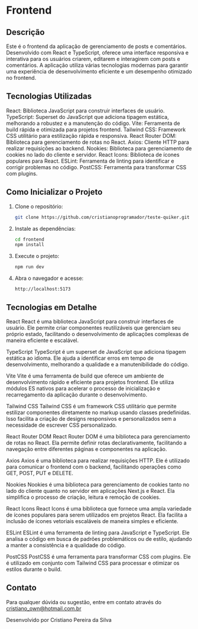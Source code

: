 # Frontend

## Descrição

Este é o frontend da aplicação de gerenciamento de posts e comentários. Desenvolvido com React e TypeScript, oferece uma interface responsiva e interativa para os usuários criarem, editarem e interagirem com posts e comentários. A aplicação utiliza várias tecnologias modernas para garantir uma experiência de desenvolvimento eficiente e um desempenho otimizado no frontend.

## Tecnologias Utilizadas

React: Biblioteca JavaScript para construir interfaces de usuário.
TypeScript: Superset do JavaScript que adiciona tipagem estática, melhorando a robustez e a manutenção do código.
Vite: Ferramenta de build rápida e otimizada para projetos frontend.
Tailwind CSS: Framework CSS utilitário para estilização rápida e responsiva.
React Router DOM: Biblioteca para gerenciamento de rotas no React.
Axios: Cliente HTTP para realizar requisições ao backend.
Nookies: Biblioteca para gerenciamento de cookies no lado do cliente e servidor.
React Icons: Biblioteca de ícones populares para React.
ESLint: Ferramenta de linting para identificar e corrigir problemas no código.
PostCSS: Ferramenta para transformar CSS com plugins.

## Como Inicializar o Projeto

1. Clone o repositório:

   ```bash
   git clone https://github.com/cristianoprogramador/teste-quiker.git
   ```

2. Instale as dependências:

   ```bash
   cd frontend
   npm install
   ```

3. Execute o projeto:

   ```bash
   npm run dev
   ```

4. Abra o navegador e acesse:
   ```
   http://localhost:5173
   ```

## Tecnologias em Detalhe

React
React é uma biblioteca JavaScript para construir interfaces de usuário. Ele permite criar componentes reutilizáveis que gerenciam seu próprio estado, facilitando o desenvolvimento de aplicações complexas de maneira eficiente e escalável.

TypeScript
TypeScript é um superset de JavaScript que adiciona tipagem estática ao idioma. Ele ajuda a identificar erros em tempo de desenvolvimento, melhorando a qualidade e a manutenibilidade do código.

Vite
Vite é uma ferramenta de build que oferece um ambiente de desenvolvimento rápido e eficiente para projetos frontend. Ele utiliza módulos ES nativos para acelerar o processo de inicialização e recarregamento da aplicação durante o desenvolvimento.

Tailwind CSS
Tailwind CSS é um framework CSS utilitário que permite estilizar componentes diretamente no markup usando classes predefinidas. Isso facilita a criação de designs responsivos e personalizados sem a necessidade de escrever CSS personalizado.

React Router DOM
React Router DOM é uma biblioteca para gerenciamento de rotas no React. Ela permite definir rotas declarativamente, facilitando a navegação entre diferentes páginas e componentes na aplicação.

Axios
Axios é uma biblioteca para realizar requisições HTTP. Ele é utilizado para comunicar o frontend com o backend, facilitando operações como GET, POST, PUT e DELETE.

Nookies
Nookies é uma biblioteca para gerenciamento de cookies tanto no lado do cliente quanto no servidor em aplicações Next.js e React. Ela simplifica o processo de criação, leitura e remoção de cookies.

React Icons
React Icons é uma biblioteca que fornece uma ampla variedade de ícones populares para serem utilizados em projetos React. Ela facilita a inclusão de ícones vetoriais escaláveis de maneira simples e eficiente.

ESLint
ESLint é uma ferramenta de linting para JavaScript e TypeScript. Ele analisa o código em busca de padrões problemáticos ou de estilo, ajudando a manter a consistência e a qualidade do código.

PostCSS
PostCSS é uma ferramenta para transformar CSS com plugins. Ele é utilizado em conjunto com Tailwind CSS para processar e otimizar os estilos durante o build.

## Contato

Para qualquer dúvida ou sugestão, entre em contato através do cristiano_own@hotmail.com.br

Desenvolvido por Cristiano Pereira da Silva

